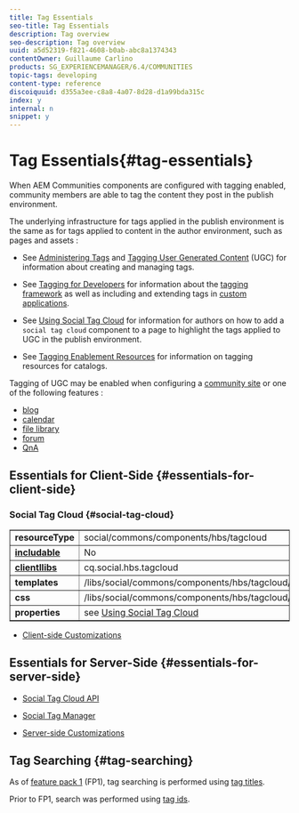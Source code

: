 ```yaml
---
title: Tag Essentials
seo-title: Tag Essentials
description: Tag overview
seo-description: Tag overview
uuid: a5d52319-f821-4608-b0ab-abc8a1374343
contentOwner: Guillaume Carlino
products: SG_EXPERIENCEMANAGER/6.4/COMMUNITIES
topic-tags: developing
content-type: reference
discoiquuid: d355a3ee-c8a8-4a07-8d28-d1a99bda315c
index: y
internal: n
snippet: y
---
```


# Tag Essentials{#tag-essentials}

When AEM Communities components are configured with tagging enabled, community members are able to tag the content they post in the publish environment.

The underlying infrastructure for tags applied in the publish environment is the same as for tags applied to content in the author environment, such as pages and assets :

* See [Administering Tags](../../sites/administering/using/tags.md) and [Tagging User Generated Content](../../communities/using/tag-ugc.md) (UGC) for information about creating and managing tags.

* See [Tagging for Developers](../../sites/developing/using/tags.md) for information about the [tagging framework](../../sites/developing/using/framework.md) as well as including and extending tags in [custom applications](../../sites/developing/using/building.md).

* See [Using Social Tag Cloud](../../communities/using/tagcloud.md) for information for authors on how to add a `social tag cloud` component to a page to highlight the tags applied to UGC in the publish environment.

* See [Tagging Enablement Resources](../../communities/using/tag-resources.md) for information on tagging resources for catalogs.

Tagging of UGC may be enabled when configuring a [community site](../../communities/using/sites-console.md#tagging) or one of the following features :

* [blog](../../communities/using/blog-feature.md)
* [calendar](../../communities/using/calendar.md)
* [file library](../../communities/using/file-library.md)
* [forum](../../communities/using/forum.md)
* [QnA](../../communities/using/working-with-qna.md)

## Essentials for Client-Side {#essentials-for-client-side}

### Social Tag Cloud {#social-tag-cloud}

<table border="1" cellpadding="4" cellspacing="4" width="100%"> 
 <tbody>
  <tr>
   <td> <strong>resourceType</strong></td> 
   <td>social/commons/components/hbs/tagcloud</td> 
  </tr>
  <tr>
   <td> <a href="../../communities/using/scf.md#add-or-include-a-communities-component"><strong>includable</strong></a></td> 
   <td>No</td> 
  </tr>
  <tr>
   <td> <a href="../../communities/using/clientlibs.md"><strong>clientllibs</strong></a></td> 
   <td>cq.social.hbs.tagcloud</td> 
  </tr>
  <tr>
   <td> <strong>templates</strong></td> 
   <td> /libs/social/commons/components/hbs/tagcloud/tagcloud.hbs<br /> </td> 
  </tr>
  <tr>
   <td> <strong>css</strong></td> 
   <td> /libs/social/commons/components/hbs/tagcloud/clientlibs/tagcloud.css</td> 
  </tr>
  <tr>
   <td><strong>properties</strong></td> 
   <td>see <a href="../../communities/using/tagcloud.md">Using Social Tag Cloud</a></td> 
  </tr>
 </tbody>
</table>

* [Client-side Customizations](../../communities/using/client-customize.md)

## Essentials for Server-Side {#essentials-for-server-side}

* [Social Tag Cloud API](/sites/developing/using/reference-materials/javadoc/com/adobe/cq/social/commons/tagcloud/api/package-summary.md)

* [Social Tag Manager](/sites/developing/using/reference-materials/javadoc/com/adobe/cq/social/commons/tagging/package-summary.md)

* [Server-side Customizations](../../communities/using/server-customize.md)

## Tag Searching {#tag-searching}

As of [feature pack 1](../../communities/using/deploy-communities.md#latestfeaturepack) (FP1), tag searching is performed using [tag titles](../../sites/developing/using/framework.md#tag-characteristics).

Prior to FP1, search was performed using [tag ids](../../sites/developing/using/framework.md#tagid).
